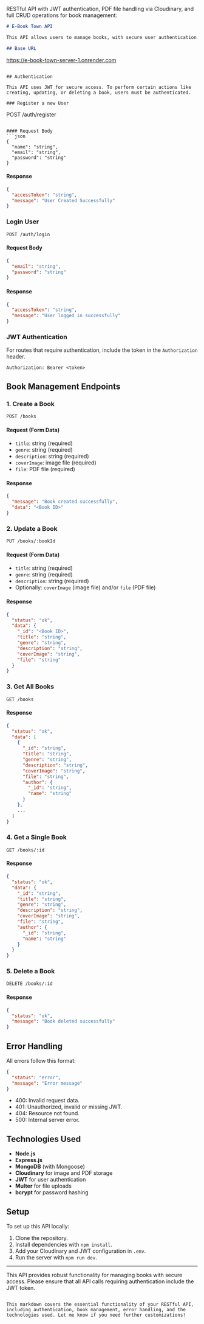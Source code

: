  RESTful API with JWT authentication, PDF file handling via Cloudinary, and full CRUD operations for book management:

```markdown
# E-Book Town API

This API allows users to manage books, with secure user authentication using JWT. It handles uploading PDF files and cover images to Cloudinary. Below are the available endpoints and their usage.

## Base URL

```
https://e-book-town-server-1.onrender.com
```

## Authentication

This API uses JWT for secure access. To perform certain actions like creating, updating, or deleting a book, users must be authenticated.

### Register a new User

```
POST /auth/register
```

#### Request Body
```json
{
  "name": "string",
  "email": "string",
  "password": "string"
}
```

#### Response

```json
{
  "accessToken": "string",
  "message": "User Created Successfully"
}
```

### Login User

```
POST /auth/login
```

#### Request Body

```json
{
  "email": "string",
  "password": "string"
}
```

#### Response

```json
{
  "accessToken": "string",
  "message": "User logged in successfully"
}
```

### JWT Authentication

For routes that require authentication, include the token in the `Authorization` header.

```
Authorization: Bearer <token>
```

## Book Management Endpoints

### 1. Create a Book

```
POST /books
```

#### Request (Form Data)
- `title`: string (required)
- `genre`: string (required)
- `description`: string (required)
- `coverImage`: image file (required)
- `file`: PDF file (required)

#### Response

```json
{
  "message": "Book created successfully",
  "data": "<Book ID>"
}
```

### 2. Update a Book

```
PUT /books/:bookId
```

#### Request (Form Data)
- `title`: string (required)
- `genre`: string (required)
- `description`: string (required)
- Optionally: `coverImage` (image file) and/or `file` (PDF file)

#### Response

```json
{
  "status": "ok",
  "data": {
    "_id": "<Book ID>",
    "title": "string",
    "genre": "string",
    "description": "string",
    "coverImage": "string",
    "file": "string"
  }
}
```

### 3. Get All Books

```
GET /books
```

#### Response

```json
{
  "status": "ok",
  "data": [
    {
      "_id": "string",
      "title": "string",
      "genre": "string",
      "description": "string",
      "coverImage": "string",
      "file": "string",
      "author": {
        "_id": "string",
        "name": "string"
      }
    },
    ...
  ]
}
```

### 4. Get a Single Book

```
GET /books/:id
```

#### Response

```json
{
  "status": "ok",
  "data": {
    "_id": "string",
    "title": "string",
    "genre": "string",
    "description": "string",
    "coverImage": "string",
    "file": "string",
    "author": {
      "_id": "string",
      "name": "string"
    }
  }
}
```

### 5. Delete a Book

```
DELETE /books/:id
```

#### Response

```json
{
  "status": "ok",
  "message": "Book deleted successfully"
}
```

## Error Handling

All errors follow this format:

```json
{
  "status": "error",
  "message": "Error message"
}
```

- 400: Invalid request data.
- 401: Unauthorized, invalid or missing JWT.
- 404: Resource not found.
- 500: Internal server error.

## Technologies Used
- **Node.js**
- **Express.js**
- **MongoDB** (with Mongoose)
- **Cloudinary** for image and PDF storage
- **JWT** for user authentication
- **Multer** for file uploads
- **bcrypt** for password hashing

## Setup

To set up this API locally:

1. Clone the repository.
2. Install dependencies with `npm install`.
3. Add your Cloudinary and JWT configuration in `.env`.
4. Run the server with `npm run dev`.

---

This API provides robust functionality for managing books with secure access. Please ensure that all API calls requiring authentication include the JWT token.
```

This markdown covers the essential functionality of your RESTful API, including authentication, book management, error handling, and the technologies used. Let me know if you need further customizations!

